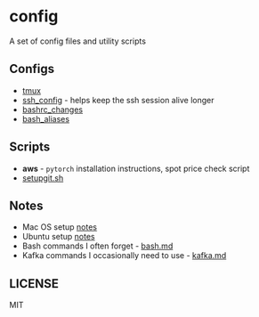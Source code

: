 # config
A set of config files and utility scripts

## Configs
* [tmux](https://github.com/hardikp/config/blob/master/tmux.conf)
* [ssh_config](https://github.com/hardikp/config/blob/master/ssh_config) - helps keep the ssh session alive longer
* [bashrc_changes](https://github.com/hardikp/config/blob/master/bashrc_changes)
* [bash_aliases](https://github.com/hardikp/config/blob/master/bash_aliases)

## Scripts
* **aws** - `pytorch` installation instructions, spot price check script
* [setupgit.sh](https://github.com/hardikp/config/blob/master/setupgit.sh)

## Notes
* Mac OS setup [notes](https://github.com/hardikp/config/blob/master/mac.md)
* Ubuntu setup [notes](https://github.com/hardikp/config/blob/master/ubuntu.md)
* Bash commands I often forget - [bash.md](https://github.com/hardikp/config/blob/master/bash.md)
* Kafka commands I occasionally need to use - [kafka.md](https://github.com/hardikp/config/blob/master/kafka.md)

## LICENSE
MIT
